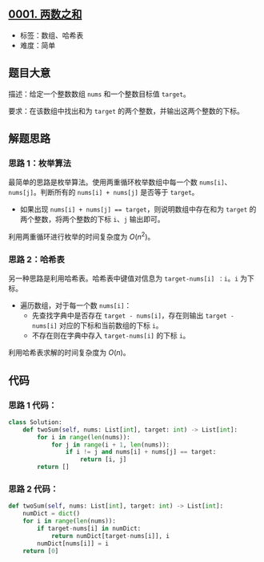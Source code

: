 ## [0001. 两数之和](https://leetcode-cn.com/problems/two-sum/)

- 标签：数组、哈希表
- 难度：简单

## 题目大意

描述：给定一个整数数组 `nums` 和一个整数目标值 `target`。

要求：在该数组中找出和为 `target` 的两个整数，并输出这两个整数的下标。

## 解题思路

### 思路 1：枚举算法

最简单的思路是枚举算法。使用两重循环枚举数组中每一个数 `nums[i]`、`nums[j]`。判断所有的 `nums[i] + nums[j]` 是否等于 `target`。

- 如果出现 `nums[i] + nums[j] == target`，则说明数组中存在和为 `target` 的两个整数，将两个整数的下标 `i`、`j` 输出即可。

利用两重循环进行枚举的时间复杂度为 $O(n^2)$。

### 思路 2：哈希表

另一种思路是利用哈希表。哈希表中键值对信息为 `target-nums[i] ：i`。`i` 为下标。

- 遍历数组，对于每一个数 `nums[i]`：
  - 先查找字典中是否存在 `target - nums[i]`，存在则输出 `target - nums[i]` 对应的下标和当前数组的下标 `i`。
  - 不存在则在字典中存入 `target-nums[i]` 的下标 `i`。

利用哈希表求解的时间复杂度为 $O(n)$。

## 代码

### 思路 1 代码：

```Python
class Solution:
    def twoSum(self, nums: List[int], target: int) -> List[int]:
        for i in range(len(nums)):
            for j in range(i + 1, len(nums)):
                if i != j and nums[i] + nums[j] == target:
                    return [i, j]
        return []
```

### 思路 2 代码：

```Python
def twoSum(self, nums: List[int], target: int) -> List[int]:
    numDict = dict()
    for i in range(len(nums)):
        if target-nums[i] in numDict:
            return numDict[target-nums[i]], i
        numDict[nums[i]] = i
    return [0]
```

